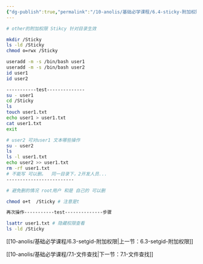 ```yaml
---
{"dg-publish":true,"permalink":"/10-anolis/基础必学课程/6.4-sticky-附加权限/","dgPassFrontmatter":true}
---
```



```bash
# other的附加权限 Stikcy 针对目录生效

mkdir /Sticky
ls -ld /Sticky
chmod o=rwx /Sticky

useradd -m -s /bin/bash user1
useradd -m -s /bin/bash user2
id user1
id user2

-----------test--------------
su - user1
cd /Sticky
ls
touch user1.txt
echo user1 > user1.txt
cat user1.txt
exit

# user2 可对user1 文本哪些操作
su - user2
ls
ls -l user1.txt
echo user2 >> user1.txt
rm -rf user1.txt
# 不能写 可以删。  同一目录下，2开发人员...
-------------------------

# 避免删的情况 root用户 和是 自己的 可以删

chmod o+t  /Sticky # 注意是t

再次操作-----------test--------------步骤

lsattr user1.txt # 隐藏权限查看
ls -ld /Sticky

```


[[10-anolis/基础必学课程/6.3-setgid-附加权限\|上一节：6.3-setgid-附加权限]]

[[10-anolis/基础必学课程/7.1-文件查找\|下一节：7.1-文件查找]]